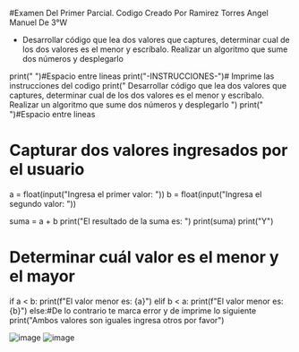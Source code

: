 #Examen Del Primer Parcial. Codigo Creado Por Ramirez Torres Angel Manuel De 3°W
-  Desarrollar código que lea dos valores que captures, determinar cual de los dos valores es el
menor y escríbalo. Realizar un algoritmo que sume dos números y desplegarlo

print(" ")#Espacio entre lineas
print("-INSTRUCCIONES-")# Imprime las instrucciones del codigo 
print(" Desarrollar código que lea dos valores que captures, determinar cual de los dos valores es el menor y escríbalo. Realizar un algoritmo que sume dos números y desplegarlo ")
print(" ")#Espacio entre lineas

# Capturar dos valores ingresados por el usuario
a = float(input("Ingresa el primer valor: "))
b = float(input("Ingresa el segundo valor: "))

suma = a + b
print("El resultado de la suma es: ") 
print(suma)
print("Y")
# Determinar cuál valor es el menor y el mayor 
if a < b:
    print(f"El valor menor es: {a}")
elif b < a:
    print(f"El valor menor es: {b}")
else:#De lo contrario te marca error y de imprime lo siguiente
    print("Ambos valores son iguales ingresa otros por favor")

![image](https://github.com/user-attachments/assets/cfdb39d9-9b87-4ef8-bacb-fa0228fe97a1)
![image](https://github.com/user-attachments/assets/86708c41-1d76-45ed-9bf1-1f687d55212f)

